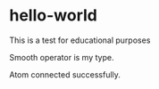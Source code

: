 # hello-world
This is a test for educational purposes

Smooth operator is my type.

Atom connected successfully.
